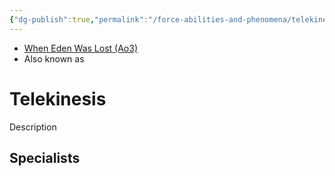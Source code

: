 ```yaml
---
{"dg-publish":true,"permalink":"/force-abilities-and-phenomena/telekinesis/","tags":["light dark universal","offense defense utility","control sense alter","forcepower"]}
---
```


- [When Eden Was Lost (Ao3)](https://archiveofourown.org/works/19334440/chapters/45992584)
- Also known as 

# Telekinesis
Description

**Specialists**
- 